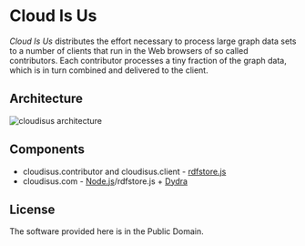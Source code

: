 # Cloud Is Us 

_Cloud Is Us_ distributes the effort necessary to process large graph data sets to a number of clients that run in the Web browsers of so called contributors. Each contributor processes a tiny fraction of the graph data, which is in turn combined and delivered to the client.

## Architecture

![cloudisus architecture](https://docs.google.com/drawings/pub?id=1CEwft3-g0mIvAnZvpbR1Mnc50jLZZqj1ii43M7WUXsY&amp;w=737&amp;h=332 "Cloud Is Us architecture")

## Components

* cloudisus.contributor and cloudisus.client - [rdfstore.js](https://github.com/antoniogarrote/rdfstore-js)
* cloudisus.com - [Node.js](http://nodejs.org/)/rdfstore.js + [Dydra](http://dydra.com/)

## License

The software provided here is in the Public Domain. 